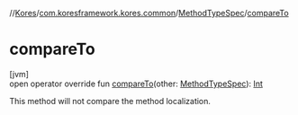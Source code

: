 //[Kores](../../../index.md)/[com.koresframework.kores.common](../index.md)/[MethodTypeSpec](index.md)/[compareTo](compare-to.md)

# compareTo

[jvm]\
open operator override fun [compareTo](compare-to.md)(other: [MethodTypeSpec](index.md)): [Int](https://kotlinlang.org/api/latest/jvm/stdlib/kotlin/-int/index.html)

This method will not compare the method localization.
